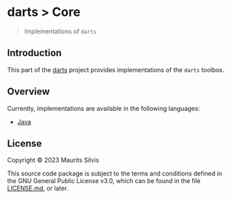 # darts > Core

> Implementations of `darts`

## Introduction

This part of the [darts](https://github.com/mauritssilvis/darts) project provides implementations of the `darts` toolbox.

## Overview

Currently, implementations are available in the following languages:

- [Java](java-darts-core)

## License

Copyright © 2023 Maurits Silvis

This source code package is subject to the terms and conditions defined in the GNU General Public License v3.0, which can be found in the file [LICENSE.md](../LICENSE.md), or later.
